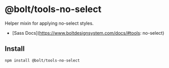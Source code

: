 # @bolt/tools-no-select
Helper mixin for applying no-select styles.

- [Sass Docs](https://www.boltdesignsystem.com/docs/#tools: no-select)

## Install
```bash
npm install @bolt/tools-no-select
```
